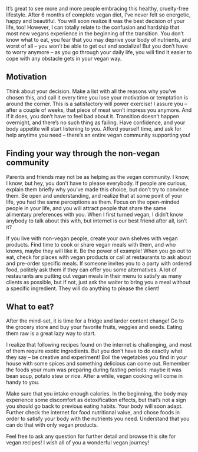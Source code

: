 It’s great to see more and more people embracing this healthy, cruelty-free lifestyle. After 6 months of complete vegan diet, I’ve never felt so energetic, happy and beautiful. You will soon realize it was the best decision of your life, too! However, I can totally relate to the confusion and hardship that most new vegans experience in the beginning of the transition. You don’t know what to eat, you fear that you may deprive your body of nutrients, and worst of all – you won’t be able to get out and socialize! But you don’t have to worry anymore – as you go through your daily life, you will find it easier to cope with any obstacle gets in your vegan way.

## Motivation

Think about your decision. Make a list with all the reasons why you’ve chosen this, and call it every time you lose your motivation or temptation is around the corner. This is a satisfactory will power exercise! I assure you – after a couple of weeks, that piece of meat won’t impress you anymore. And if it does, you don’t have to feel bad about it. Transition doesn’t happen overnight, and there’s no such thing as failing. Have confidence, and your body appetite will start listening to you. Afford yourself time, and ask for help anytime you need – there’s an entire vegan community supporting you!

## Finding your way through the non-vegan community

Parents and friends may not be as helping as the vegan community. I know, I know, but hey, you don’t have to please everybody. If people are curious, explain them briefly why you’ve made this choice, but don’t try to convince them. Be open and understanding, and realize that at some point of your life, you had the same perceptions as them. Focus on the open-minded people in your life, and you will attract people that share the same alimentary preferences with you. When I first turned vegan, I didn’t know anybody to talk about this with, but internet is our best friend after all, isn’t it?

If you live with non-vegan people, create your own shelves with vegan products. Find time to cook or share vegan meals with them, and who knows, maybe they will like it. Be the power of example! When you go out to eat, check for places with vegan products or call at restaurants to ask about and pre-order specific meals. If someone invites you to a party with ordered food, politely ask them if they can offer you some alternatives.  A lot of restaurants are putting out vegan meals in their menu to satisfy as many clients as possible, but if not, just ask the waiter to bring you a meal without a specific ingredient.  They will do anything to please the client!

## What to eat?

After the mind-set, it is time for a fridge and larder content change! Go to the grocery store and buy your favorite fruits, veggies and seeds. Eating them raw is a great lazy way to start.

I realize that following recipes found on the internet is challenging, and most of them require exotic ingredients. But you don’t have to do exactly what they say – be creative and experiment! Boil the vegetables you find in your house with some spices and something delicious can come out. Remember the foods your mum was preparing during fasting periods: maybe it was bean soup, potato stew or rice. After a while, vegan cooking will come in handy to you.

Make sure that you intake enough calories. In the beginning, the body may experience some discomfort as detoxification effects, but that’s not a sign you should go back to previous eating habits. Your body will soon adapt. Further check the internet for food nutritional value, and chose foods in order to satisfy your body with the nutrients you need. Understand that you can do that with only vegan products.

Feel free to ask any question for further detail and browse this site for vegan recipes! I wish all of you a wonderful vegan journey!